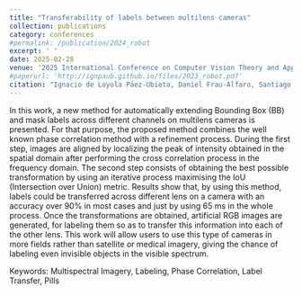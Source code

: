 ```yaml
---
title: "Transferability of labels between multilens cameras"
collection: publications
category: conferences
#permalink: /publication/2024_robot
excerpt: ' '
date: 2025-02-28
venue: '2025 International Conference on Computer Vision Theory and Applications, Porto (Portugal), 26-28 February'
#paperurl: 'http://ignpaub.github.io/files/2023_robot.pdf'
citation: "Ignacio de Loyola Páez-Ubieta, Daniel Frau-Alfaro, Santiago T. Puente (2025). &quot;Transferability of labels between multilens cameras.&quot; <i>2025 20th International Conference on Computer Vision Theory and Applications (VISAPP)</i>. Accepted, but pending of being presented and published."
---
```


In this work, a new method for automatically extending Bounding Box (BB) and mask labels across different channels on multilens cameras is presented. For that purpose, the proposed method combines the well known phase correlation method with a refinement process. During the first step, images are aligned by localizing the peak of intensity obtained in the spatial domain after performing the cross correlation process in the frequency domain. The second step consists of obtaining the best possible transformation by using an iterative process maximising the IoU (Intersection over Union) metric. Results show that, by using this method, labels could be transferred across different lens on a camera with an accuracy over 90\% in most cases and just by using 65 ms in the whole process. Once the transformations are obtained, artificial RGB images are generated, for labeling them so as to transfer this information into each of the other lens. This work will allow users to use this type of cameras in more fields rather than satellite or medical imagery, giving the chance of labeling even invisible objects in the visible spectrum. 

Keywords: Multispectral Imagery, Labeling, Phase Correlation, Label Transfer, Pills
